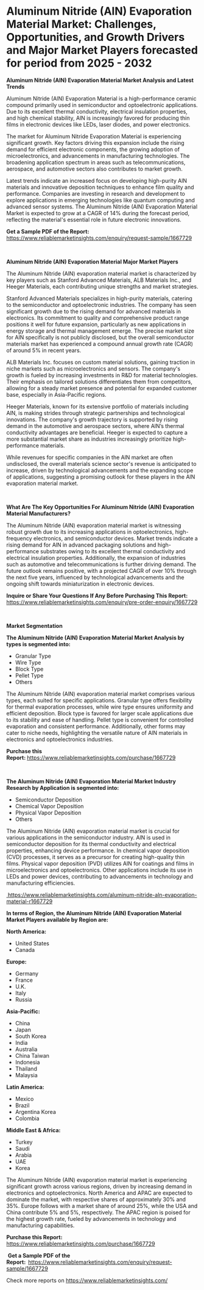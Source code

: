 <p><h1>Aluminum Nitride (AlN) Evaporation Material Market: Challenges, Opportunities, and Growth Drivers and Major Market Players forecasted for period from 2025 - 2032</h1></p><p><strong>Aluminum Nitride (AlN) Evaporation Material Market Analysis and Latest Trends</strong></p>
<p><p>Aluminum Nitride (AlN) Evaporation Material is a high-performance ceramic compound primarily used in semiconductor and optoelectronic applications. Due to its excellent thermal conductivity, electrical insulation properties, and high chemical stability, AlN is increasingly favored for producing thin films in electronic devices like LEDs, laser diodes, and power electronics. </p><p>The market for Aluminum Nitride Evaporation Material is experiencing significant growth. Key factors driving this expansion include the rising demand for efficient electronic components, the growing adoption of microelectronics, and advancements in manufacturing technologies. The broadening application spectrum in areas such as telecommunications, aerospace, and automotive sectors also contributes to market growth.</p><p>Latest trends indicate an increased focus on developing high-purity AlN materials and innovative deposition techniques to enhance film quality and performance. Companies are investing in research and development to explore applications in emerging technologies like quantum computing and advanced sensor systems. The Aluminum Nitride (AlN) Evaporation Material Market is expected to grow at a CAGR of 14% during the forecast period, reflecting the material's essential role in future electronic innovations.</p></p>
<p><strong>Get a Sample PDF of the Report:&nbsp;</strong> <a href="https://www.reliablemarketinsights.com/enquiry/request-sample/1667729?utm_campaign=2004&utm_medium=2&utm_source=Github&utm_content=ia&utm_term=02022025&utm_id=aluminum-nitride-aln-evaporation-material">https://www.reliablemarketinsights.com/enquiry/request-sample/1667729</a></p>
<p>&nbsp;</p>
<p><strong>Aluminum Nitride (AlN) Evaporation Material Major Market Players</strong></p>
<p><p>The Aluminum Nitride (AlN) evaporation material market is characterized by key players such as Stanford Advanced Materials, ALB Materials Inc., and Heeger Materials, each contributing unique strengths and market strategies.</p><p>Stanford Advanced Materials specializes in high-purity materials, catering to the semiconductor and optoelectronic industries. The company has seen significant growth due to the rising demand for advanced materials in electronics. Its commitment to quality and comprehensive product range positions it well for future expansion, particularly as new applications in energy storage and thermal management emerge. The precise market size for AlN specifically is not publicly disclosed, but the overall semiconductor materials market has experienced a compound annual growth rate (CAGR) of around 5% in recent years.</p><p>ALB Materials Inc. focuses on custom material solutions, gaining traction in niche markets such as microelectronics and sensors. The company's growth is fueled by increasing investments in R&D for material technologies. Their emphasis on tailored solutions differentiates them from competitors, allowing for a steady market presence and potential for expanded customer base, especially in Asia-Pacific regions.</p><p>Heeger Materials, known for its extensive portfolio of materials including AlN, is making strides through strategic partnerships and technological innovations. The company's growth trajectory is supported by rising demand in the automotive and aerospace sectors, where AlN’s thermal conductivity advantages are beneficial. Heeger is expected to capture a more substantial market share as industries increasingly prioritize high-performance materials.</p><p>While revenues for specific companies in the AlN market are often undisclosed, the overall materials science sector's revenue is anticipated to increase, driven by technological advancements and the expanding scope of applications, suggesting a promising outlook for these players in the AlN evaporation material market.</p></p>
<p>&nbsp;</p>
<p><strong>What Are The Key Opportunities For Aluminum Nitride (AlN) Evaporation Material Manufacturers?</strong></p>
<p><p>The Aluminum Nitride (AlN) evaporation material market is witnessing robust growth due to its increasing applications in optoelectronics, high-frequency electronics, and semiconductor devices. Market trends indicate a rising demand for AlN in advanced packaging solutions and high-performance substrates owing to its excellent thermal conductivity and electrical insulation properties. Additionally, the expansion of industries such as automotive and telecommunications is further driving demand. The future outlook remains positive, with a projected CAGR of over 10% through the next five years, influenced by technological advancements and the ongoing shift towards miniaturization in electronic devices.</p></p>
<p><strong>Inquire or Share Your Questions If Any Before Purchasing This Report:</strong> <a href="https://www.reliablemarketinsights.com/enquiry/pre-order-enquiry/1667729?utm_campaign=2004&utm_medium=2&utm_source=Github&utm_content=ia&utm_term=02022025&utm_id=aluminum-nitride-aln-evaporation-material">https://www.reliablemarketinsights.com/enquiry/pre-order-enquiry/1667729</a></p>
<p>&nbsp;</p>
<p><strong>Market Segmentation</strong></p>
<p><strong>The Aluminum Nitride (AlN) Evaporation Material Market Analysis by types is segmented into:</strong></p>
<p><ul><li>Granular Type</li><li>Wire Type</li><li>Block Type</li><li>Pellet Type</li><li>Others</li></ul></p>
<p><p>The Aluminum Nitride (AlN) evaporation material market comprises various types, each suited for specific applications. Granular type offers flexibility for thermal evaporation processes, while wire type ensures uniformity and efficient deposition. Block type is favored for larger scale applications due to its stability and ease of handling. Pellet type is convenient for controlled evaporation and consistent performance. Additionally, other forms may cater to niche needs, highlighting the versatile nature of AlN materials in electronics and optoelectronics industries.</p></p>
<p><strong>Purchase this Report:&nbsp;</strong><a href="https://www.reliablemarketinsights.com/purchase/1667729?utm_campaign=2004&utm_medium=2&utm_source=Github&utm_content=ia&utm_term=02022025&utm_id=aluminum-nitride-aln-evaporation-material">https://www.reliablemarketinsights.com/purchase/1667729</a></p>
<p>&nbsp;</p>
<p><strong>The Aluminum Nitride (AlN) Evaporation Material Market Industry Research by Application is segmented into:</strong></p>
<p><ul><li>Semiconductor Deposition</li><li>Chemical Vapor Deposition</li><li>Physical Vapor Deposition</li><li>Others</li></ul></p>
<p><p>The Aluminum Nitride (AlN) evaporation material market is crucial for various applications in the semiconductor industry. AlN is used in semiconductor deposition for its thermal conductivity and electrical properties, enhancing device performance. In chemical vapor deposition (CVD) processes, it serves as a precursor for creating high-quality thin films. Physical vapor deposition (PVD) utilizes AlN for coatings and films in microelectronics and optoelectronics. Other applications include its use in LEDs and power devices, contributing to advancements in technology and manufacturing efficiencies.</p></p>
<p><a href="https://www.reliablemarketinsights.com/aluminum-nitride-aln-evaporation-material-r1667729?utm_campaign=2004&utm_medium=2&utm_source=Github&utm_content=ia&utm_term=02022025&utm_id=aluminum-nitride-aln-evaporation-material">&nbsp;https://www.reliablemarketinsights.com/aluminum-nitride-aln-evaporation-material-r1667729</a></p>
<p><strong>In terms of Region, the Aluminum Nitride (AlN) Evaporation Material Market Players available by Region are:</strong></p>
<p>
    <p> <strong> North America: </strong>
        <ul>
            <li>United States</li>
            <li>Canada</li>
        </ul>
        </p> 
    <p> <strong> Europe: </strong>
        <ul>
            <li>Germany</li>
            <li>France</li>
            <li>U.K.</li>
            <li>Italy</li>
            <li>Russia</li>
        </ul>
        </p> 
    <p> <strong> Asia-Pacific: </strong>
        <ul>
            <li>China</li>
            <li>Japan</li>
            <li>South Korea</li>
            <li>India</li>
            <li>Australia</li>
            <li>China Taiwan</li>
            <li>Indonesia</li>
            <li>Thailand</li>
            <li>Malaysia</li>
        </ul>
        </p> 
    <p> <strong> Latin America: </strong>
        <ul>
            <li>Mexico</li>
            <li>Brazil</li>
            <li>Argentina Korea</li>
            <li>Colombia</li>
        </ul>
        </p> 
    <p> <strong> Middle East & Africa: </strong>
        <ul>
            <li>Turkey</li>
            <li>Saudi</li>
            <li>Arabia</li>
            <li>UAE</li>
            <li>Korea</li>
        </ul>
    </p>
    </p>
<p><p>The Aluminum Nitride (AlN) evaporation material market is experiencing significant growth across various regions, driven by increasing demand in electronics and optoelectronics. North America and APAC are expected to dominate the market, with respective shares of approximately 30% and 35%. Europe follows with a market share of around 25%, while the USA and China contribute 5% and 5%, respectively. The APAC region is poised for the highest growth rate, fueled by advancements in technology and manufacturing capabilities.</p></p>
<p><strong>Purchase this Report: </strong><a href="https://www.reliablemarketinsights.com/purchase/1667729?utm_campaign=2004&utm_medium=2&utm_source=Github&utm_content=ia&utm_term=02022025&utm_id=aluminum-nitride-aln-evaporation-material">https://www.reliablemarketinsights.com/purchase/1667729</a></p>
<p>&nbsp;<strong>Get a Sample PDF of the Report:&nbsp;&nbsp;</strong><a href="https://www.reliablemarketinsights.com/enquiry/request-sample/1667729?utm_campaign=2004&utm_medium=2&utm_source=Github&utm_content=ia&utm_term=02022025&utm_id=aluminum-nitride-aln-evaporation-material">https://www.reliablemarketinsights.com/enquiry/request-sample/1667729</a></p>
<p><strong></strong></p>
<p>Check more reports on <a href="https://www.reliablemarketinsights.com/?utm_campaign=2004&utm_medium=2&utm_source=Github&utm_content=ia&utm_term=02022025&utm_id=aluminum-nitride-aln-evaporation-material">https://www.reliablemarketinsights.com/</a></p>